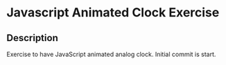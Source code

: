 # Javascript Animated Clock Exercise

## Description
Exercise to have JavaScript animated analog clock.  Initial commit is start. 
